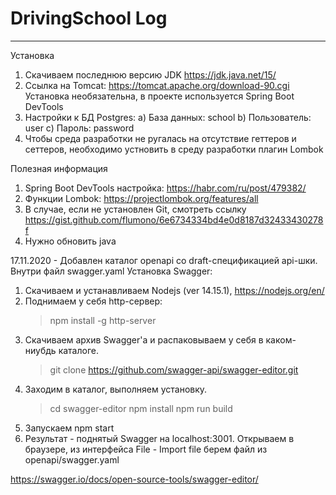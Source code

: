 ﻿# DrivingSchool Log
----------------------------------------

Установка
1. Скачиваем последнюю версию JDK https://jdk.java.net/15/
2. Ссылка на Tomcat: https://tomcat.apache.org/download-90.cgi Установка необязательна, в проекте используется Spring Boot DevTools
3. Настройки к БД Postgres:
a) База данных: school
b) Пользователь: user
c) Пароль: password
4. Чтобы среда разработки не ругалась на отсутствие геттеров и сеттеров, необходимо устновить в среду разработки плагин Lombok

Полезная информация
1. Spring Boot DevTools настройка: https://habr.com/ru/post/479382/
2. Функции Lombok: https://projectlombok.org/features/all
3. В случае, если не установлен Git, смотреть ссылку https://gist.github.com/flumono/6e6734334bd4e0d8187d32433430278f
4. Нужно обновить  java

17.11.2020 - Добавлен каталог openapi со draft-спецификацией api-шки. Внутри файл swagger.yaml
Установка Swagger:
1. Скачиваем и устанавливаем Nodejs (ver 14.15.1), https://nodejs.org/en/
2. Поднимаем у себя http-сервер: 
   > npm install -g http-server
3. Скачиваем архив Swagger'а и распаковываем у себя в каком-ниубдь каталоге.
   > git clone https://github.com/swagger-api/swagger-editor.git
4. Заходим в каталог, выполняем установку.
   > cd swagger-editor
   > npm install
   > npm run build
5. Запускаем npm start
6. Результат - поднятый Swagger на localhost:3001. Открываем в браузере, из интерфейса File - Import file
берем файл из openapi/swagger.yaml

https://swagger.io/docs/open-source-tools/swagger-editor/
   